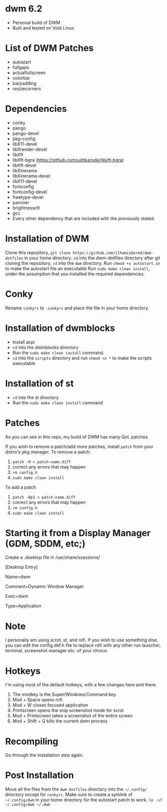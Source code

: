 # dwm 6.2
- Personal build of DWM
- Built and tested on Void Linux

# List of DWM Patches
- autostart
- fullgaps
- actualfullscreen
- colorbar
- barpadding
- resizecorners

# Dependencies
- conky
- pango
- pango-devel
- pkg-config
- libX11-devel
- libXrender-devel
- libXft
- libXft-bgra (https://github.com/uditkarode/libxft-bgra)
- libXft-devel
- libXinerama
- libXinerama-devel
- libX11-devel
- fontconfig
- fontconfig-devel
- freetype-devel
- pamixer
- brightnessctl
- gcc
- Every other dependency that are included with the previously stated.

# Installation of DWM
Clone this repository, `git clone https://github.com/ilhamisbored/dwm-dotfiles` in your home directory.
`cd` into the dwm-dotfiles directory after git cloning the repository. 
`cd` into the `dwm` directory.
Run `chmod +x autostart.sh` to make the autostart file an executable
Run `sudo make clean install`, under the assumption that you installed the required dependencies.

# Conky
Rename `conkyrc` to `.conkyrc` and place the file in your home directory.

# Installation of dwmblocks
- Install acpi
- `cd` into the dwmblocks directory
- Run the `sudo make clean install` command.
- `cd` into the `scripts` directory and run `chmod +x *` to make the scripts executable

# Installation of st
- `cd` into the st directory
- Run the `sudo make clean install` command

# Patches
As you can see in this repo, my build of DWM has many QoL patches.

If you wish to remove a patch/add more patches, install `patch` from your distro's pkg manager.
To remove a patch:

1. `patch -R < patch-name.diff`
2.  correct any errors that may happen
3. `rm config.h`
4. `sudo make clean install`

To add a patch

1. `patch -Np1 < patch-name.diff`
2.  correct any errors that may happen
3. `rm config.h`
4. `sudo make clean install`

# Starting it from a Display Manager (GDM, SDDM, etc;)
Create a .desktop file in /usr/share/xsessions/

[Desktop Entry]

Name=dwm

Comment=Dynamic Window Manager  

Exec=dwm

Type=Application

# Note
I personally am using scrot, st, and rofi. If you wish to use something else, you can edit the config.def.h file to replace rofi with
any other run launcher, terminal, screenshot manager etc. of your choice.

# Hotkeys
I'm using most of the default hotkeys, with a few changes here and there.
1. The modkey is the Super/Windows/Command key.
2. Mod + Space opens rofi
3. Mod + W closes focused application
4. Printscreen opens the snip screenshot mode for scrot
5. Mod + Printscreen takes a screenshot of the entire screen
6. Mod + Shift + Q kills the current dwm process

# Recompiling
Go through the Installation step again.

# Post Installation
Move all the files from the `dwm-dotfiles` directory
into the `~/.config/` directory except for `conkyrc`.
Make sure to create a symlink of `~/.config/dwm` in your home directory for the autostart patch to work.
`ln -sf ~/.config/dwm ~/.dwm`
